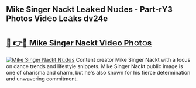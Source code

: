 ## Mike Singer Nackt Le𝚊k𝚎d N𝚞𝚍es - Part-rY3 Photos Vid𝚎o Le𝚊ks dv24e

# <h2><a href="http://fb3j4pz.evod.top/?m=Mike+Singer+Nackt">🔗 👉🔴 Mike Singer Nackt Vid𝚎o Ph𝚘t𝚘s</a></h2>

[![Mike Singer Nackt N𝚞d𝚎s](https://i.imgur.com/8V9OHl7.gif)](http://fb3j4pz.evod.top/?m=Mike+Singer+Nackt)
Content creator Mike Singer Nackt with a focus on dance trends and lifestyle snippets. Mike Singer Nackt public image is one of charisma and charm, but he's also known for his fierce determination and unwavering commitment. 
